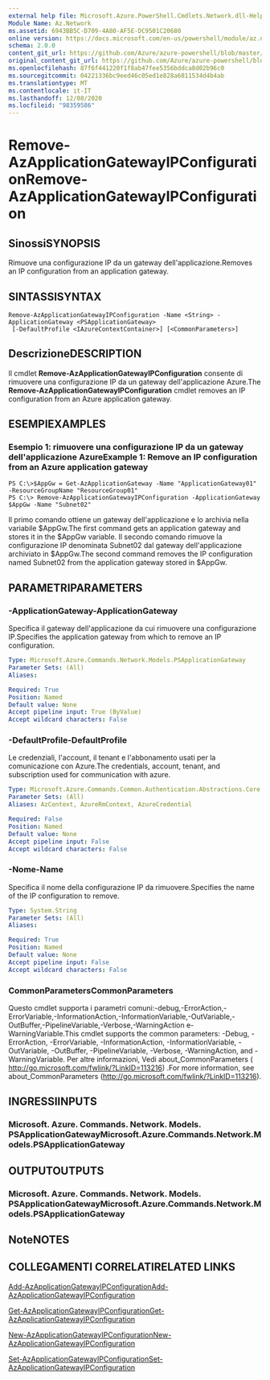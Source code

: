 ```yaml
---
external help file: Microsoft.Azure.PowerShell.Cmdlets.Network.dll-Help.xml
Module Name: Az.Network
ms.assetid: 6943BB5C-D709-4A80-AF5E-DC9501C20680
online version: https://docs.microsoft.com/en-us/powershell/module/az.network/remove-azapplicationgatewayipconfiguration
schema: 2.0.0
content_git_url: https://github.com/Azure/azure-powershell/blob/master/src/Network/Network/help/Remove-AzApplicationGatewayIPConfiguration.md
original_content_git_url: https://github.com/Azure/azure-powershell/blob/master/src/Network/Network/help/Remove-AzApplicationGatewayIPConfiguration.md
ms.openlocfilehash: 87f6f441220f1f8ab47fee5356bddca8d02b96c0
ms.sourcegitcommit: 04221336bc9eed46c05ed1e828a6811534d4b4ab
ms.translationtype: MT
ms.contentlocale: it-IT
ms.lasthandoff: 12/08/2020
ms.locfileid: "98359586"
---
```

# <span data-ttu-id="0f6b1-101">Remove-AzApplicationGatewayIPConfiguration</span><span class="sxs-lookup"><span data-stu-id="0f6b1-101">Remove-AzApplicationGatewayIPConfiguration</span></span>

## <span data-ttu-id="0f6b1-102">Sinossi</span><span class="sxs-lookup"><span data-stu-id="0f6b1-102">SYNOPSIS</span></span>
<span data-ttu-id="0f6b1-103">Rimuove una configurazione IP da un gateway dell'applicazione.</span><span class="sxs-lookup"><span data-stu-id="0f6b1-103">Removes an IP configuration from an application gateway.</span></span>

## <span data-ttu-id="0f6b1-104">SINTASSI</span><span class="sxs-lookup"><span data-stu-id="0f6b1-104">SYNTAX</span></span>

```
Remove-AzApplicationGatewayIPConfiguration -Name <String> -ApplicationGateway <PSApplicationGateway>
 [-DefaultProfile <IAzureContextContainer>] [<CommonParameters>]
```

## <span data-ttu-id="0f6b1-105">Descrizione</span><span class="sxs-lookup"><span data-stu-id="0f6b1-105">DESCRIPTION</span></span>
<span data-ttu-id="0f6b1-106">Il cmdlet **Remove-AzApplicationGatewayIPConfiguration** consente di rimuovere una configurazione IP da un gateway dell'applicazione Azure.</span><span class="sxs-lookup"><span data-stu-id="0f6b1-106">The **Remove-AzApplicationGatewayIPConfiguration** cmdlet removes an IP configuration from an Azure application gateway.</span></span>

## <span data-ttu-id="0f6b1-107">ESEMPI</span><span class="sxs-lookup"><span data-stu-id="0f6b1-107">EXAMPLES</span></span>

### <span data-ttu-id="0f6b1-108">Esempio 1: rimuovere una configurazione IP da un gateway dell'applicazione Azure</span><span class="sxs-lookup"><span data-stu-id="0f6b1-108">Example 1: Remove an IP configuration from an Azure application gateway</span></span>
```
PS C:\>$AppGw = Get-AzApplicationGateway -Name "ApplicationGateway01" -ResourceGroupName "ResourceGroup01"
PS C:\> Remove-AzApplicationGatewayIPConfiguration -ApplicationGateway $AppGw -Name "Subnet02"
```

<span data-ttu-id="0f6b1-109">Il primo comando ottiene un gateway dell'applicazione e lo archivia nella variabile $AppGw.</span><span class="sxs-lookup"><span data-stu-id="0f6b1-109">The first command gets an application gateway and stores it in the $AppGw variable.</span></span>
<span data-ttu-id="0f6b1-110">Il secondo comando rimuove la configurazione IP denominata Subnet02 dal gateway dell'applicazione archiviato in $AppGw.</span><span class="sxs-lookup"><span data-stu-id="0f6b1-110">The second command removes the IP configuration named Subnet02 from the application gateway stored in $AppGw.</span></span>

## <span data-ttu-id="0f6b1-111">PARAMETRI</span><span class="sxs-lookup"><span data-stu-id="0f6b1-111">PARAMETERS</span></span>

### <span data-ttu-id="0f6b1-112">-ApplicationGateway</span><span class="sxs-lookup"><span data-stu-id="0f6b1-112">-ApplicationGateway</span></span>
<span data-ttu-id="0f6b1-113">Specifica il gateway dell'applicazione da cui rimuovere una configurazione IP.</span><span class="sxs-lookup"><span data-stu-id="0f6b1-113">Specifies the application gateway from which to remove an IP configuration.</span></span>

```yaml
Type: Microsoft.Azure.Commands.Network.Models.PSApplicationGateway
Parameter Sets: (All)
Aliases:

Required: True
Position: Named
Default value: None
Accept pipeline input: True (ByValue)
Accept wildcard characters: False
```

### <span data-ttu-id="0f6b1-114">-DefaultProfile</span><span class="sxs-lookup"><span data-stu-id="0f6b1-114">-DefaultProfile</span></span>
<span data-ttu-id="0f6b1-115">Le credenziali, l'account, il tenant e l'abbonamento usati per la comunicazione con Azure.</span><span class="sxs-lookup"><span data-stu-id="0f6b1-115">The credentials, account, tenant, and subscription used for communication with azure.</span></span>

```yaml
Type: Microsoft.Azure.Commands.Common.Authentication.Abstractions.Core.IAzureContextContainer
Parameter Sets: (All)
Aliases: AzContext, AzureRmContext, AzureCredential

Required: False
Position: Named
Default value: None
Accept pipeline input: False
Accept wildcard characters: False
```

### <span data-ttu-id="0f6b1-116">-Nome</span><span class="sxs-lookup"><span data-stu-id="0f6b1-116">-Name</span></span>
<span data-ttu-id="0f6b1-117">Specifica il nome della configurazione IP da rimuovere.</span><span class="sxs-lookup"><span data-stu-id="0f6b1-117">Specifies the name of the IP configuration to remove.</span></span>

```yaml
Type: System.String
Parameter Sets: (All)
Aliases:

Required: True
Position: Named
Default value: None
Accept pipeline input: False
Accept wildcard characters: False
```

### <span data-ttu-id="0f6b1-118">CommonParameters</span><span class="sxs-lookup"><span data-stu-id="0f6b1-118">CommonParameters</span></span>
<span data-ttu-id="0f6b1-119">Questo cmdlet supporta i parametri comuni:-debug,-ErrorAction,-ErrorVariable,-InformationAction,-InformationVariable,-OutVariable,-OutBuffer,-PipelineVariable,-Verbose,-WarningAction e-WarningVariable.</span><span class="sxs-lookup"><span data-stu-id="0f6b1-119">This cmdlet supports the common parameters: -Debug, -ErrorAction, -ErrorVariable, -InformationAction, -InformationVariable, -OutVariable, -OutBuffer, -PipelineVariable, -Verbose, -WarningAction, and -WarningVariable.</span></span> <span data-ttu-id="0f6b1-120">Per altre informazioni, Vedi about_CommonParameters ( http://go.microsoft.com/fwlink/?LinkID=113216) .</span><span class="sxs-lookup"><span data-stu-id="0f6b1-120">For more information, see about_CommonParameters (http://go.microsoft.com/fwlink/?LinkID=113216).</span></span>

## <span data-ttu-id="0f6b1-121">INGRESSI</span><span class="sxs-lookup"><span data-stu-id="0f6b1-121">INPUTS</span></span>

### <span data-ttu-id="0f6b1-122">Microsoft. Azure. Commands. Network. Models. PSApplicationGateway</span><span class="sxs-lookup"><span data-stu-id="0f6b1-122">Microsoft.Azure.Commands.Network.Models.PSApplicationGateway</span></span>

## <span data-ttu-id="0f6b1-123">OUTPUT</span><span class="sxs-lookup"><span data-stu-id="0f6b1-123">OUTPUTS</span></span>

### <span data-ttu-id="0f6b1-124">Microsoft. Azure. Commands. Network. Models. PSApplicationGateway</span><span class="sxs-lookup"><span data-stu-id="0f6b1-124">Microsoft.Azure.Commands.Network.Models.PSApplicationGateway</span></span>

## <span data-ttu-id="0f6b1-125">Note</span><span class="sxs-lookup"><span data-stu-id="0f6b1-125">NOTES</span></span>

## <span data-ttu-id="0f6b1-126">COLLEGAMENTI CORRELATI</span><span class="sxs-lookup"><span data-stu-id="0f6b1-126">RELATED LINKS</span></span>

[<span data-ttu-id="0f6b1-127">Add-AzApplicationGatewayIPConfiguration</span><span class="sxs-lookup"><span data-stu-id="0f6b1-127">Add-AzApplicationGatewayIPConfiguration</span></span>](./Add-AzApplicationGatewayIPConfiguration.md)

[<span data-ttu-id="0f6b1-128">Get-AzApplicationGatewayIPConfiguration</span><span class="sxs-lookup"><span data-stu-id="0f6b1-128">Get-AzApplicationGatewayIPConfiguration</span></span>](./Get-AzApplicationGatewayIPConfiguration.md)

[<span data-ttu-id="0f6b1-129">New-AzApplicationGatewayIPConfiguration</span><span class="sxs-lookup"><span data-stu-id="0f6b1-129">New-AzApplicationGatewayIPConfiguration</span></span>](./New-AzApplicationGatewayIPConfiguration.md)

[<span data-ttu-id="0f6b1-130">Set-AzApplicationGatewayIPConfiguration</span><span class="sxs-lookup"><span data-stu-id="0f6b1-130">Set-AzApplicationGatewayIPConfiguration</span></span>](./Set-AzApplicationGatewayIPConfiguration.md)



